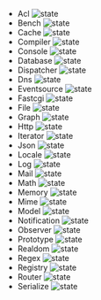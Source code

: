 * Acl ![state](http://central.hoa-project.net/State/Acl)
* Bench ![state](http://central.hoa-project.net/State/Bench)
* Cache ![state](http://central.hoa-project.net/State/Cache)
* Compiler ![state](http://central.hoa-project.net/State/Compiler)
* Console ![state](http://central.hoa-project.net/State/Console)
* Database ![state](http://central.hoa-project.net/State/Database)
* Dispatcher ![state](http://central.hoa-project.net/State/Dispatcher)
* Dns ![state](http://central.hoa-project.net/State/Dns)
* Eventsource ![state](http://central.hoa-project.net/State/Eventsource)
* Fastcgi ![state](http://central.hoa-project.net/State/Fastcgi)
* File ![state](http://central.hoa-project.net/State/File)
* Graph ![state](http://central.hoa-project.net/State/Graph)
* Http ![state](http://central.hoa-project.net/State/Http)
* Iterator ![state](http://central.hoa-project.net/State/Iterator)
* Json ![state](http://central.hoa-project.net/State/Json)
* Locale ![state](http://central.hoa-project.net/State/Locale)
* Log ![state](http://central.hoa-project.net/State/Log)
* Mail ![state](http://central.hoa-project.net/State/Mail)
* Math ![state](http://central.hoa-project.net/State/Math)
* Memory ![state](http://central.hoa-project.net/State/Memory)
* Mime ![state](http://central.hoa-project.net/State/Mime)
* Model ![state](http://central.hoa-project.net/State/Model)
* Notification ![state](http://central.hoa-project.net/State/Notification)
* Observer ![state](http://central.hoa-project.net/State/Observer)
* Prototype ![state](http://central.hoa-project.net/State/Prototype)
* Realdom ![state](http://central.hoa-project.net/State/Realdom)
* Regex ![state](http://central.hoa-project.net/State/Regex)
* Registry ![state](http://central.hoa-project.net/State/Registry)
* Router ![state](http://central.hoa-project.net/State/Router)
* Serialize ![state](http://central.hoa-project.net/State/Serialize)
